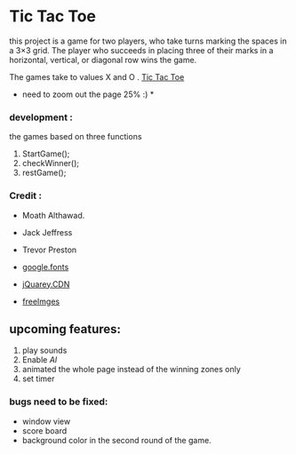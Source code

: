 

# Tic Tac Toe
this project is a game for two players, who take turns marking the spaces in a 3×3 grid.  The player who succeeds in placing three of their marks in a horizontal, vertical, or diagonal row wins the game.

The games take to values X and O . 
[Tic Tac Toe ](https://nourafl.github.io/MetooTicTac/)     
* need to zoom out  the page 25% :) *

### development :
the games based on three functions 
1. StartGame(); 
2.  checkWinner();  
3.  restGame(); 
  
  
  



### Credit :
* Moath Althawad.
* Jack Jeffress
* Trevor Preston

* [google.fonts](https://fonts.google.com/)   
* [jQuarey.CDN](https://code.jquery.com/)   
* [freeImges](https://www.freeimages.com/photo/coming-home-1371162)



## upcoming features: 
1. play sounds
2. Enable *AI* 
3. animated the whole page instead of the winning zones only 
4. set timer




### bugs need to be fixed:
* window view
* score board
* background color in the second round of the game.   
